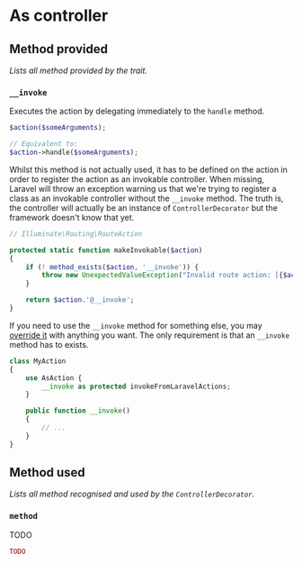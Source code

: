 # As controller

## Method provided
*Lists all method provided by the trait.*

### `__invoke`
Executes the action by delegating immediately to the `handle` method.

```php
$action($someArguments);

// Equivalent to:
$action->handle($someArguments);
```

Whilst this method is not actually used, it has to be defined on the action in order to register the action as an invokable controller. When missing, Laravel will throw an exception warning us that we're trying to register a class as an invokable controller without the `__invoke` method. The truth is, the controller will actually be an instance of `ControllerDecorator` but the framework doesn't know that yet.

```php
// Illuminate\Routing\RouteAction

protected static function makeInvokable($action)
{
    if (! method_exists($action, '__invoke')) {
        throw new UnexpectedValueException("Invalid route action: [{$action}].");
    }

    return $action.'@__invoke';
}
```

If you need to use the `__invoke` method for something else, you may [override it](https://stackoverflow.com/a/11939306/11440277) with anything you want. The only requirement is that an `__invoke` method has to exists.

```php
class MyAction
{
    use AsAction {
        __invoke as protected invokeFromLaravelActions;
    }

    public function __invoke()
    {
        // ...
    }
}
```

## Method used
*Lists all method recognised and used by the `ControllerDecorator`.*

### `method`
TODO

```php
TODO
```

